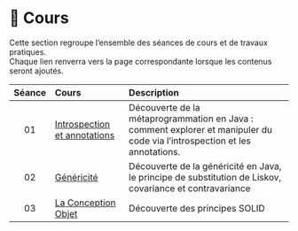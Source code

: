 # 📘 Cours 

Cette section regroupe l’ensemble des séances de cours et de travaux pratiques.  
Chaque lien renverra vers la page correspondante lorsque les contenus seront ajoutés.

| Séance | Cours | Description
|:------:|:-----------------------------------|:-----------------------------------------------------|
| 01 | [Introspection et annotations](01.pdf) | Découverte de la métaprogrammation en Java : comment  explorer et manipuler du code via l’introspection et les annotations. |
| 02 | [Généricité](02.pdf) | Découverte de la généricité en Java, le principe de substitution de Liskov, covariance et contravariance |
| 03 | [La Conception Objet](03.pdf) | Découverte des principes SOLID |
